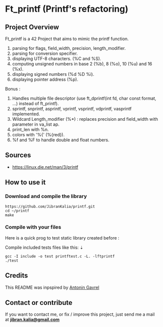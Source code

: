 # Ft_printf (Printf's refactoring)

## Project Overview
Ft_printf is a 42 Project that aims to mimic the printf function.

1) parsing for flags, field_width, precision, length_modifier.
2) parsing for conversion specifier.
3) displaying UTF-8 characters. (%C and %S).
4) computing unsigned numbers in base 2 (%b), 8 (%o), 10 (%u) and 16 (%x).
5) displaying signed numbers (%d %D %i).
6) displaying pointer address (%p).

Bonus :
1) Handles multiple file descriptor (use ft_dprintf(int fd, char const format, ...) instead of ft_printf).
2) sprintf, snprintf, asprintf, vprintf, vsprintf, vdprintf, vasprintf implemented.
3) Wildcard Length_modifier (%*) : replaces precision and field_width with parameter in va_list ap.
5) print_len with %n.
7) colors with '%{' (%{red}).
8) %f and %F to handle double and float numbers.

## Sources
* https://linux.die.net/man/3/printf

## How to use it

### Download and compile the library

```
https://github.com/JibranKalia/printf.git
cd ~/printf
make
```

### Compile with your files

Here is a quick prog to test static library created before :

Compile included tests files like this: ⇣
```
gcc -I include -o test printftest.c -L. -lftprintf
./test
```

## Credits

This README was inpspired by [Antonin Gavrel](https://github.com/agavrel)

## Contact or contribute

If you want to contact me, or fix / improve this project, just send me a mail at **jibran.kalia@gmail.com**
